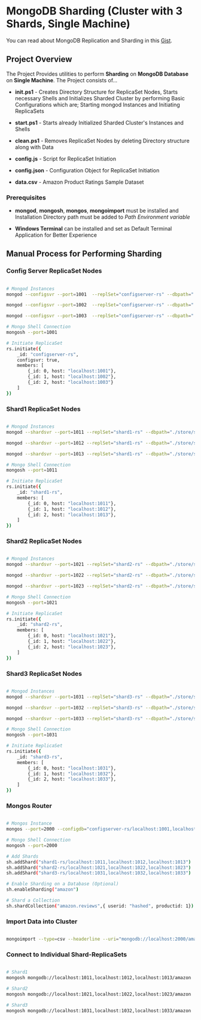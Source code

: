 # MongoDB Sharding (Cluster with 3 Shards, Single Machine)

You can read about MongoDB Replication and Sharding in this [Gist](https://gist.github.com/DGamer007/0864c6aeebf27e3821602d9dd5ca7375).

## Project Overview

The Project Provides utilities to perform **Sharding** on **MongoDB Database** on **Single Machine**. The Project consists of...

- **init.ps1** - Creates Directory Structure for ReplicaSet Nodes, Starts necessary Shells and Initializes Sharded Cluster by performing Basic Configurations which are; Starting mongod Instances and Initiating ReplicaSets

- **start.ps1** - Starts already Initialized Sharded Cluster's Instances and Shells

- **clean.ps1** - Removes ReplicaSet Nodes by deleting Directory structure along with Data

- **config.js** - Script for ReplicaSet Initiation

- **config.json** - Configuration Object for ReplicaSet Initiation

- **data.csv** - Amazon Product Ratings Sample Dataset

### Prerequisites

- **mongod**, **mongosh**, **mongos**, **mongoimport** must be installed and Installation Directory path must be added to _Path Environment variable_

- **Windows Terminal** can be installed and set as Default Terminal Application for Better Experience

## Manual Process for Performing Sharding

### Config Server ReplicaSet Nodes

```bash

# Mongod Instances
mongod --configsvr --port=1001  --replSet="configserver-rs" --dbpath="./store/config/node1"

mongod --configsvr --port=1002  --replSet="configserver-rs" --dbpath="./store/config/node2"

mongod --configsvr --port=1003  --replSet="configserver-rs" --dbpath="./store/config/node3"

# Mongo Shell Connection
mongosh --port=1001

# Initiate ReplicaSet
rs.initiate({
    _id: "configserver-rs",
    configsvr: true,
    members: [
        {_id: 0, host: "localhost:1001"},
        {_id: 1, host: "localhost:1002"},
        {_id: 2, host: "localhost:1003"}
    ]
})

```

### Shard1 ReplicaSet Nodes

```bash

# Mongod Instances
mongod --shardsvr --port=1011 --replSet="shard1-rs" --dbpath="./store/shards/shard1/node1"

mongod --shardsvr --port=1012 --replSet="shard1-rs" --dbpath="./store/shards/shard1/node2"

mongod --shardsvr --port=1013 --replSet="shard1-rs" --dbpath="./store/shards/shard1/node3"

# Mongo Shell Connection
mongosh --port=1011

# Initiate ReplicaSet
rs.initiate({
    _id: "shard1-rs",
    members: [
        {_id: 0, host: "localhost:1011"},
        {_id: 1, host: "localhost:1012"},
        {_id: 2, host: "localhost:1013"},
    ]
})

```

### Shard2 ReplicaSet Nodes

```bash

# Mongod Instances
mongod --shardsvr --port=1021 --replSet="shard2-rs" --dbpath="./store/shards/shard2/node1"

mongod --shardsvr --port=1022 --replSet="shard2-rs" --dbpath="./store/shards/shard2/node2"

mongod --shardsvr --port=1023 --replSet="shard2-rs" --dbpath="./store/shards/shard2/node3"

# Mongo Shell Connection
mongosh --port=1021

# Initiate ReplicaSet
rs.initiate({
    _id: "shard2-rs",
    members: [
        {_id: 0, host: "localhost:1021"},
        {_id: 1, host: "localhost:1022"},
        {_id: 2, host: "localhost:1023"},
    ]
})

```

### Shard3 ReplicaSet Nodes

```bash

# Mongod Instances
mongod --shardsvr --port=1031 --replSet="shard3-rs" --dbpath="./store/shards/shard3/node1"

mongod --shardsvr --port=1032 --replSet="shard3-rs" --dbpath="./store/shards/shard3/node2"

mongod --shardsvr --port=1033 --replSet="shard3-rs" --dbpath="./store/shards/shard3/node3"

# Mongo Shell Connection
mongosh --port=1031

# Initiate ReplicaSet
rs.initiate({
    _id: "shard3-rs",
    members: [
        {_id: 0, host: "localhost:1031"},
        {_id: 1, host: "localhost:1032"},
        {_id: 2, host: "localhost:1033"},
    ]
})

```

### Mongos Router

```bash

# Mongos Instance
mongos --port=2000 --configdb="configserver-rs/localhost:1001,localhost:1002,localhost:1003"

# Mongo Shell Connection
mongosh --port=2000

# Add Shards
sh.addShard("shard1-rs/localhost:1011,localhost:1012,localhost:1013")
sh.addShard("shard2-rs/localhost:1021,localhost:1022,localhost:1023")
sh.addShard("shard3-rs/localhost:1031,localhost:1032,localhost:1033")

# Enable Sharding on a Database (Optional)
sh.enableSharding("amazon")

# Shard a Collection
sh.shardCollection("amazon.reviews",{ userid: "hashed", productid: 1})

```

### Import Data into Cluster

```bash

mongoimport --type=csv --headerline --uri="mongodb://localhost:2000/amazon" --collection="reviews" --file="./data.csv"

```

### Connect to Individual Shard-ReplicaSets

```bash

# Shard1
mongosh mongodb://localhost:1011,localhost:1012,localhost:1013/amazon

# Shard2
mongosh mongodb://localhost:1021,localhost:1022,localhost:1023/amazon

# Shard3
mongosh mongodb://localhost:1031,localhost:1032,localhost:1033/amazon

```
